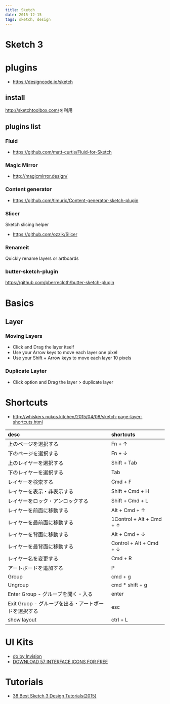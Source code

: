```yaml
---
title: Sketch
date: 2015-12-15
tags: sketch, design
---
```



Sketch 3
===========

# plugins

+ <https://designcode.io/sketch>

## install

<http://sketchtoolbox.com/>を利用

## plugins list

### Fluid

+ <https://github.com/matt-curtis/Fluid-for-Sketch>

### Magic Mirror

+ <http://magicmirror.design/>

### Content generator

+ <https://github.com/timuric/Content-generator-sketch-plugin>

### Slicer

Sketch slicing helper

+ <https://github.com/ozzik/Slicer>

### Renameit

Quickly rename layers or artboards

### butter-sketch-plugin

<https://github.com/pberrecloth/butter-sketch-plugin>

# Basics

## Layer

### Moving Layers

+ Click and Drag the layer itself
+ Use your Arrow keys to move each layer one pixel
+ Use your Shift + Arrow keys to move each layer 10 pixels

### Duplicate Layter

+ Click option and Drag the layer > duplicate layer


# Shortcuts

+ <http://whiskers.nukos.kitchen/2015/04/08/sketch-page-layer-shortcuts.html>

| desc                                                | shortcuts                |
|:----------------------------------------------------|:-------------------------|
| 上のページを選択する                                | Fn + ↑                   |
| 下のページを選択する                                | Fn + ↓                   |
| 上のレイヤーを選択する                              | Shift + Tab              |
| 下のレイヤーを選択する                              | Tab                      |
| レイヤーを検索する                                  | Cmd + F                  |
| レイヤーを表示・非表示する                          | Shift + Cmd + H          |
| レイヤーをロック・アンロックする                    | Shift + Cmd + L          |
| レイヤーを前面に移動する                            | Alt + Cmd + ↑            |
| レイヤーを最前面に移動する                          | 1Control + Alt + Cmd + ↑ |
| レイヤーを背面に移動する                            | Alt + Cmd + ↓            |
| レイヤーを最背面に移動する                          | Control + Alt + Cmd + ↓  |
| レイヤー名を変更する                                | Cmd + R                  |
| アートボードを追加する                              | P                        |
| Group                                               | cmd + g                  |
| Ungroup                                             | cmd * shift + g          |
| Enter Group - グループを開く・入る                  | enter                    |
| Exit Gruop - グループを出る・アートボードを選択する | esc                      |
| show layout                                         | ctrl + L                 |


# UI Kits

+ [do by Invision](https://www.invisionapp.com/do)
+ [DOWNLOAD 57 INTERFACE ICONS FOR FREE](http://blog.invisionapp.com/download-57-interface-icons-for-free-and-get-30-off-the-whole-swifticons-library/)

# Tutorials

+ [38 Best Sketch 3 Design Tutorials(2015)](https://webdesignledger.com/sketch-3-design-tutorials/)
